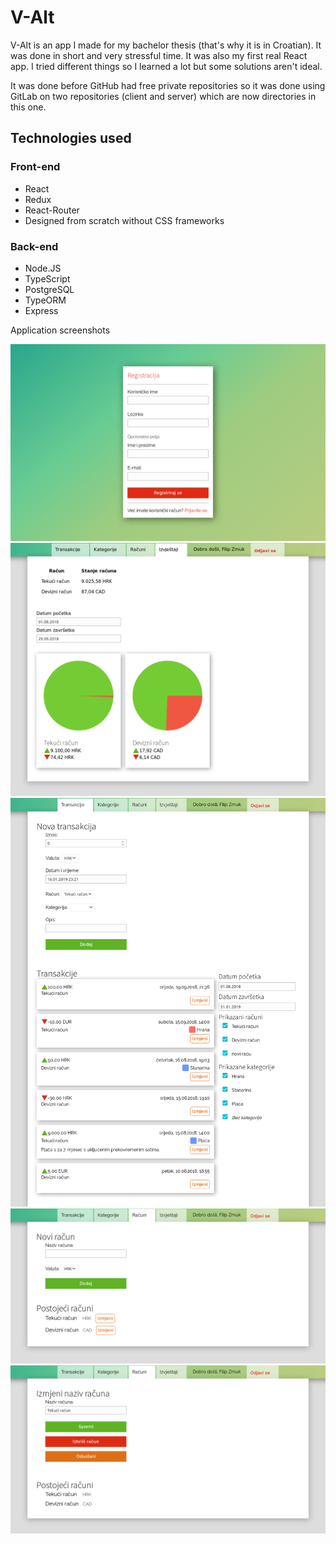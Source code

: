 # V-Alt

V-Alt is an app I made for my bachelor thesis (that's why it is in Croatian). It was done in short and very stressful time. It was also my first real React app. I tried different things so I learned a lot but some solutions aren't ideal. 

It was done before GitHub had free private repositories so it was done using GitLab on two repositories (client and server) which are now directories in this one. 

## Technologies used

### Front-end
* React
* Redux
* React-Router
* Designed from scratch without CSS frameworks

### Back-end
* Node.JS
* TypeScript
* PostgreSQL
* TypeORM
* Express

Application screenshots

![Sign Up](images/signup.png)
![Graphs](images/graphs.png)
![Transactions](images/transactions.png)
![Account](images/account.png)
![Edit Account](images/account-edit.png)